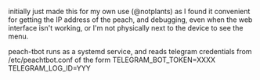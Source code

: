 
initially just made this for my own use (@notplants) as I found it convenient for getting the IP address of the peach,
and debugging, even when the web interface isn't working, or I'm not physically next to the device to see the menu. 

peach-tbot runs as a systemd service, and reads telegram credentials from /etc/peachtbot.conf of the form
TELEGRAM_BOT_TOKEN=XXXX
TELEGRAM_LOG_ID=YYY


